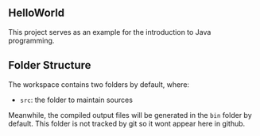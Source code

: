 ## HelloWorld

This project serves as an example for the introduction to Java programming.

## Folder Structure

The workspace contains two folders by default, where:

- `src`: the folder to maintain sources

Meanwhile, the compiled output files will be generated in the `bin` folder by default. This folder is not tracked by git so it wont appear here in github.

